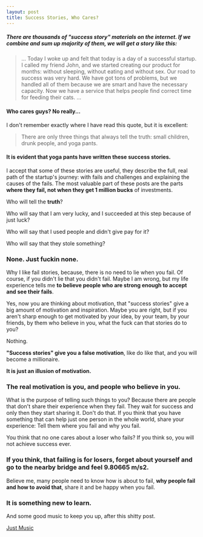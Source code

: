 ```yaml
---
layout: post
title: Success Stories, Who Cares?
---
```


##### There are thousands of "success story" materials on the internet. If we combine and sum up majority of them, we will get a story like this: 

>... Today I woke up and felt that today is a day of a successful startup. 
>I called my friend John, and we started creating our product for months: without sleeping, 
>without eating and without sex. Our road to success was very hard. 
>We have got tons of problems, but we handled all of them because we are smart and have the necessary capacity. 
>Now we have a service that helps people find correct time for feeding their cats. ...

#### Who cares guys? No really...

<!--more-->

I don't remember exactly where I have read this quote, but it is excellent:

> There are only three things that always tell the truth: small children, drunk people, and yoga pants.

#### It is evident that yoga pants have written these success stories.

I accept that some of these stories are useful, they describe the full, 
real path of the startup's journey: with fails and challenges and explaining the causes of the fails. 
The most valuable part of these posts are the parts **where they fail, not when they get 1 million bucks** of investments. 

Who will tell the **truth**? 

Who will say that I am very lucky, and I succeeded at this step because of just luck? 

Who will say that I used people and didn't give pay for it? 

Who will say that they stole something? 


### None. Just fuckin none. 
 
Why I like fail stories, because, there is no need to lie when you fail. 
Of course, if you didn't lie that you didn't fail. 
Maybe I am wrong, but my life experience tells me **to believe people who are strong enough to accept and see their fails**.

Yes, now you are thinking about motivation, that "success stories" give a big amount of motivation and inspiration. 
Maybe you are right, but if you aren't sharp enough to get motivated by your idea, by your team, by your friends, 
by them who believe in you, what the fuck can that stories do to you?

Nothing.

**"Success stories" give you a false motivation**, like do like that, and you will become a millionaire.

**It is just an illusion of motivation.** 

### The real motivation is you, and people who believe in you.

What is the purpose of telling such things to you? 
Because there are people that don't share their experience when they fail. 
They wait for success and only then they start sharing it. Don't do that. 
If you think that you have something that can help just one person in the whole world, share your experience: 
Tell them where you fail and why you fail.

You think that no one cares about a loser who fails? 
If you think so, you will not achieve success ever. 

### If you think, that failing is for losers, forget about yourself and go to the nearby bridge and feel 9.80665 m/s2.

Believe me, many people need to know how is about to fail, **why people fail and how to avoid that**, share it and be happy when you fail. 

### It is something new to learn.

And some good music to keep you up, after this shitty post.

[Just Music](https://www.youtube.com/watch?v=SDiJiGuUeBo)

